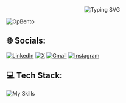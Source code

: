 <div align="center">
  <img
    src="https://readme-typing-svg.herokuapp.com?font=Poppins&weight=800&size=36&duration=2500&pause=500&color=FF0000&center=true&multiline=false&repeat=false&width=640&height=90&lines=Namaste🙏🏻,+I'm+Ankur!"
    alt="Typing SVG"
  />
</div>
   
![OpBento](https://firebasestorage.googleapis.com/v0/b/smartkaksha-fe32c.appspot.com/o/opbento%2Fankur-ctrl-z58823.png?alt=media)

## 🌐 Socials:
[![LinkedIn](https://skillicons.dev/icons?i=linkedin&size=30)](https://www.linkedin.com/in/ankur-sharma-3a6037226/)
[![X](https://skillicons.dev/icons?i=twitter&size=30)](https://x.com/__ankur01__)
[![Gmail](https://skillicons.dev/icons?i=gmail&size=30)](mailto:ankur143513@gmail.com)
[![Instagram](https://skillicons.dev/icons?i=instagram&size=30)](https://www.instagram.com/__ankur01__/)

## 💻 Tech Stack:
![My Skills](https://skillicons.dev/icons?i=cpp,css,html,java,js,python,ts,cloudflare,vercel,netlify,bootstrap,next,nodejs,react,tailwind,nginx,mongodb,postgres,mysql,prisma,git,github,githubactions,docker,notion,postman,figma,vite,express,rollup,contextapi,socketio)


